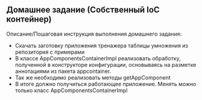## Домашнее задание (Собственный IoC контейнер)

Описание/Пошаговая инструкция выполнения домашнего задания:

- Скачать заготовку приложения тренажера таблицы умножения из репозитория 
с примерами
- В классе AppComponentsContainerImpl реализовать обработку, полученной 
в конструкторе конфигурации, основываясь на разметке аннотациями из пакета 
appcontainer.
- Так же необходимо реализовать методы getAppComponent
- В итоге должно получиться работающее приложение. Менять можно только
класс AppComponentsContainerImpl